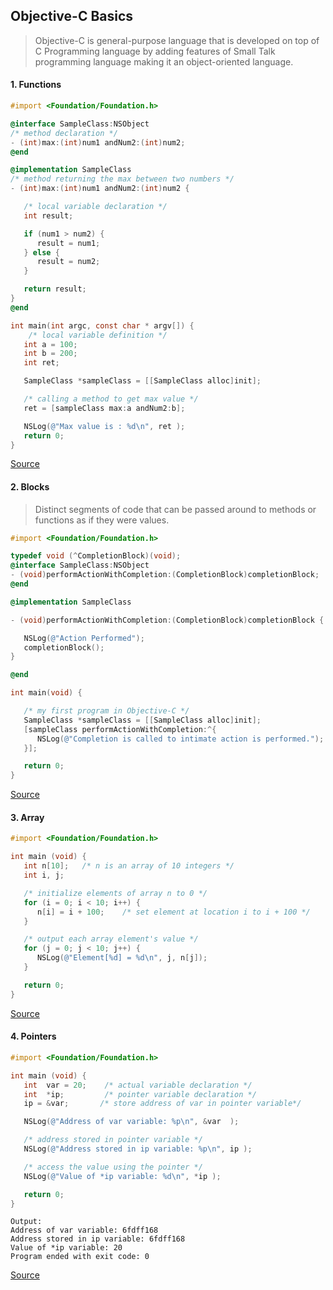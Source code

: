 ## Objective-C Basics

> Objective-C is general-purpose language that is developed on top of C Programming language by adding features of Small Talk programming language making it an object-oriented language.

#### 1. Functions

```objective-c
#import <Foundation/Foundation.h>

@interface SampleClass:NSObject
/* method declaration */
- (int)max:(int)num1 andNum2:(int)num2;
@end

@implementation SampleClass
/* method returning the max between two numbers */
- (int)max:(int)num1 andNum2:(int)num2 {

   /* local variable declaration */
   int result;

   if (num1 > num2) {
      result = num1;
   } else {
      result = num2;
   }

   return result;
}
@end

int main(int argc, const char * argv[]) {
    /* local variable definition */
   int a = 100;
   int b = 200;
   int ret;

   SampleClass *sampleClass = [[SampleClass alloc]init];

   /* calling a method to get max value */
   ret = [sampleClass max:a andNum2:b];

   NSLog(@"Max value is : %d\n", ret );
   return 0;
}
```

[Source](https://www.tutorialspoint.com/objective_c/objective_c_functions.htm)

#### 2. Blocks

> Distinct segments of code that can be passed around to methods or functions as if they were values.

```objective-c
#import <Foundation/Foundation.h>

typedef void (^CompletionBlock)(void);
@interface SampleClass:NSObject
- (void)performActionWithCompletion:(CompletionBlock)completionBlock;
@end

@implementation SampleClass

- (void)performActionWithCompletion:(CompletionBlock)completionBlock {

   NSLog(@"Action Performed");
   completionBlock();
}

@end

int main(void) {

   /* my first program in Objective-C */
   SampleClass *sampleClass = [[SampleClass alloc]init];
   [sampleClass performActionWithCompletion:^{
      NSLog(@"Completion is called to intimate action is performed.");
   }];

   return 0;
}
```

[Source](https://www.tutorialspoint.com/objective_c/objective_c_blocks.htm)

#### 3. Array

```objective-c
#import <Foundation/Foundation.h>

int main (void) {
   int n[10];   /* n is an array of 10 integers */
   int i, j;

   /* initialize elements of array n to 0 */
   for (i = 0; i < 10; i++) {
      n[i] = i + 100;    /* set element at location i to i + 100 */
   }

   /* output each array element's value */
   for (j = 0; j < 10; j++) {
      NSLog(@"Element[%d] = %d\n", j, n[j]);
   }

   return 0;
}
```

[Source](https://www.tutorialspoint.com/objective_c/objective_c_arrays.htm)

#### 4. Pointers

```objective-c
#import <Foundation/Foundation.h>

int main (void) {
   int  var = 20;    /* actual variable declaration */
   int  *ip;         /* pointer variable declaration */
   ip = &var;       /* store address of var in pointer variable*/

   NSLog(@"Address of var variable: %p\n", &var  );

   /* address stored in pointer variable */
   NSLog(@"Address stored in ip variable: %p\n", ip );

   /* access the value using the pointer */
   NSLog(@"Value of *ip variable: %d\n", *ip );

   return 0;
}
```

```
Output:
Address of var variable: 6fdff168
Address stored in ip variable: 6fdff168
Value of *ip variable: 20
Program ended with exit code: 0
```

[Source](https://www.tutorialspoint.com/objective_c/objective_c_pointers.htm)

